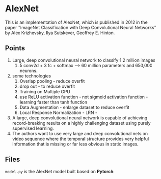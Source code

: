 # AlexNet 
This is an implementation of AlexNet, which is published in 2012 in the paper "ImageNet Classification
with Deep Convolutional Neural Networks" by Alex Krizhevsky, Ilya Sutskever, Geoffrey E. Hinton. 

## Points

1. Large, deep convolutional neural network to classify 1.2 million images 
	1. 5 conv2d + 3 fc + softmax  --> 60 million parameters and 650,000 neurons. 
2. some technologies 
    1. Overlap pooling - reduce overfit 
    2. drop out  - to reduce overfit 
    3. Training on Multiple GPU 
    4. use ReLU activation function - not sigmoid activation function  - learning faster than tanh function 
    5. Data Augmentation   - enlarge dataset to reduce overfit 
    6. Local Response Normalization - LRN -    
3. A large, deep convolutional neural network is capable of achieving record-breaking results on a highly challenging dataset using purely supervised learning. 
4. The authors want to use very large and deep convolutional nets on video sequence where the temporal structure provides very helpful information that is missing or far less obvious in static images. 

## Files 
```model.py``` is the AlexNet model built based on **Pytorch**  





